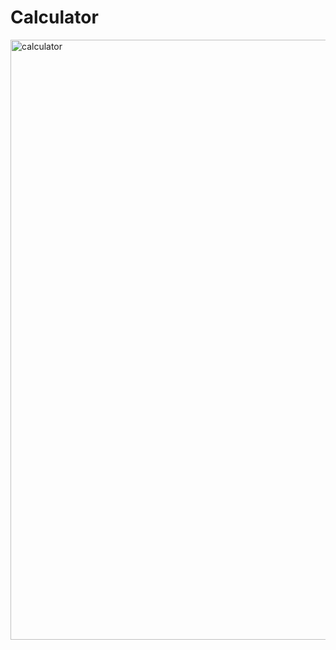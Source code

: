 # Calculator
<img width="960" alt="calculator" src="https://drive.google.com/file/d/1L8BvURSFATr0fhNomE1-l3ocVODmZwL8/view?usp=sharing">
